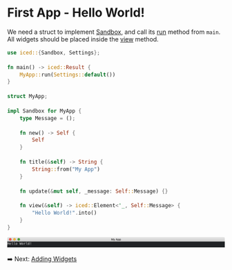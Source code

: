 # First App - Hello World!

We need a struct to implement [Sandbox](https://docs.iced.rs/iced/trait.Sandbox.html), and call its [run](https://docs.iced.rs/iced/trait.Sandbox.html#method.run) method from `main`.
All widgets should be placed inside the [view](https://docs.iced.rs/iced/trait.Sandbox.html#tymethod.view) method.

```rust
use iced::{Sandbox, Settings};

fn main() -> iced::Result {
    MyApp::run(Settings::default())
}

struct MyApp;

impl Sandbox for MyApp {
    type Message = ();

    fn new() -> Self {
        Self
    }

    fn title(&self) -> String {
        String::from("My App")
    }

    fn update(&mut self, _message: Self::Message) {}

    fn view(&self) -> iced::Element<'_, Self::Message> {
        "Hello World!".into()
    }
}
```

![First app](./pic/first_app.png)

:arrow_right:  Next: [Adding Widgets](./adding_widgets.md)
